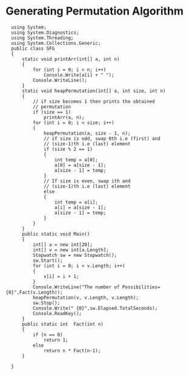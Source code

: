 # Generating Permutation Algorithm

      using System;
      using System.Diagnostics;
      using System.Threading;
      using System.Collections.Generic;
      public class GFG
      {
          static void printArr(int[] a, int n)
          {
              for (int i = 0; i < n; i++)
                  Console.Write(a[i] + " ");
              Console.WriteLine();
          }
          static void heapPermutation(int[] a, int size, int n)
          {
              // if size becomes 1 then prints the obtained
              // permutation
              if (size == 1)
                  printArr(a, n);
              for (int i = 0; i < size; i++)
              {
                  heapPermutation(a, size - 1, n);
                  // if size is odd, swap 0th i.e (first) and
                  // (size-1)th i.e (last) element
                  if (size % 2 == 1)
                  {
                      int temp = a[0];
                      a[0] = a[size - 1];
                      a[size - 1] = temp;
                  }
                  // If size is even, swap ith and
                  // (size-1)th i.e (last) element
                  else
                  {
                      int temp = a[i];
                      a[i] = a[size - 1];
                      a[size - 1] = temp;
                  }
              }
          }
          public static void Main()
          {
              int[] a = new int[20];
              int[] v = new int[a.Length];
              Stopwatch sw = new Stopwatch();
              sw.Start();
              for (int i = 0; i < v.Length; i++)
              {
                  v[i] = i + 1;
              }
              Console.WriteLine("The number of Possibilities={0}",Fact(v.Length));
              heapPermutation(v, v.Length, v.Length);
              sw.Stop();
              Console.Write(" {0}",sw.Elapsed.TotalSeconds);
              Console.ReadKey();
          }
          public static int  Fact(int n)
          {
              if (n == 0)
                  return 1;
              else
                  return n * Fact(n-1);
          }

      } 
  
